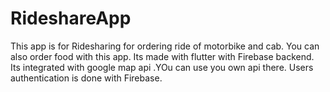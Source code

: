 # RideshareApp
This app is for Ridesharing for ordering ride of motorbike and cab.
You can also order food with this app.
Its made with flutter with Firebase backend.
Its integrated with google map api .YOu can use you own api there.
Users authentication is done with Firebase.
